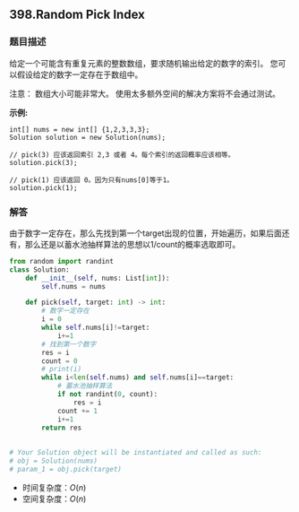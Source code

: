 ## 398.Random Pick Index

### 题目描述

给定一个可能含有重复元素的整数数组，要求随机输出给定的数字的索引。 您可以假设给定的数字一定存在于数组中。

注意：
数组大小可能非常大。 使用太多额外空间的解决方案将不会通过测试。

**示例:**

```
int[] nums = new int[] {1,2,3,3,3};
Solution solution = new Solution(nums);

// pick(3) 应该返回索引 2,3 或者 4。每个索引的返回概率应该相等。
solution.pick(3);

// pick(1) 应该返回 0。因为只有nums[0]等于1。
solution.pick(1);
```



### 解答

​	由于数字一定存在，那么先找到第一个target出现的位置，开始遍历，如果后面还有，那么还是以蓄水池抽样算法的思想以1/count的概率选取即可。

```python
from random import randint
class Solution:
    def __init__(self, nums: List[int]):
        self.nums = nums

    def pick(self, target: int) -> int:
        # 数字一定存在
        i = 0
        while self.nums[i]!=target:
            i+=1
        # 找到第一个数字
        res = i
        count = 0
        # print(i)
        while i<len(self.nums) and self.nums[i]==target:
            # 蓄水池抽样算法
            if not randint(0, count):
                res = i
            count += 1
            i+=1
        return res
        
        
# Your Solution object will be instantiated and called as such:
# obj = Solution(nums)
# param_1 = obj.pick(target)
```

- 时间复杂度：$O(n)$
- 空间复杂度：$O(n)$ 
